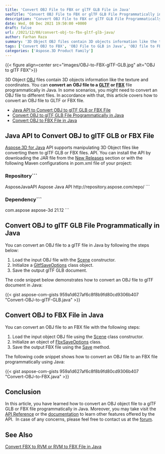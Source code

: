 ```yaml
---
title: 'Convert OBJ File to FBX or glTF GLB File in Java'
seoTitle: "Convert OBJ File to FBX or glTF GLB File Programmatically in Java"
description: "Convert OBJ File to FBX or glTF GLB File Programmatically using Java. Export or change 3D Object Files with high fidelity."
date: Wed, 08 Dec 2021 19:50:00 +0000
draft: false
url: /2021/12/08/convert-obj-to-fbx-gltf-glb-java/
author: Farhan Raza
summary: '3D Object OBJ files contain 3D objects information like the texture and coordinates. You can convert an OBJ file to a GLTF or FBX file programmatically in Java. In some scenarios, you might need to convert an OBJ file to different files. In accordance with that, this article covers **how to convert an OBJ file to GLTF or FBX file in Java.**'
tags: ['Convert OBJ to FBX', 'OBJ File to GLB in Java', 'OBJ file to FBX', 'OBJ file to FBX in Java', 'OBJ to glTF']
categories: ['Aspose.3D Product Family']
---
```




{{< figure align=center src="images/OBJ-to-FBX-glTF-GLB.jpg" alt="OBJ to glTF FBX">}}


3D Object [OBJ][1] files contain 3D objects information like the texture and coordinates. You can **convert** **an** **OBJ file to a [GLTF][2] or [FBX][3]** file programmatically in Java. In some scenarios, you might need to convert an OBJ file to different files. In accordance with that, this article covers how to convert an OBJ file to GLTF or FBX file.

*   [Java API to Convert OBJ to glTF GLB or FBX File][4]
*   [Convert OBJ to glTF GLB File Programmatically in Java][5]
*   [Convert OBJ to FBX File in Java][6]

## Java API to Convert OBJ to glTF GLB or FBX File

[Aspose.3D for Java][7] API supports manipulating 3D Object files like converting them to glTF GLB or FBX files. API. You can install the API by downloading the JAR file from the [New Releases][8] section or with the following Maven configurations in pom.xml file of your project:

### Repository```
 <repositories>
    <repository>
        <id>AsposeJavaAPI</id>
        <name>Aspose Java API</name>
        <url>http://repository.aspose.com/repo/</url>
    </repository>
</repositories>
```

### Dependency```
 <dependencies>
    <dependency>
        <groupId>com.aspose</groupId>
        <artifactId>aspose-3d</artifactId>
        <version>21.12</version>
    </dependency>
</dependencies>
```

## Convert OBJ to glTF GLB File Programmatically in Java

You can convert an OBJ file to a glTF file in Java by following the steps below:

1.  Load the input OBJ file with the [Scene][9] constructor.
2.  Initialize a [GltfSaveOptions][10] class object.
3.  Save the output glTF GLB document.

The code snippet below demonstrates how to convert an OBJ file to glTF document in Java:

{{< gist aspose-com-gists 959a1d627af6c8f8b9fd80cd9306b407 "Convert-OBJ-to-glTF-GLB.java" >}}

## Convert OBJ to FBX File in Java

You can convert an OBJ file to an FBX file with the following steps:

1.  Load the input object OBJ file using the [Scene][11] class constructor.
2.  Initialize an object of [FbxSaveOptions][12] class.
3.  Save the output FBX file using the [Save][13] method.

The following code snippet shows how to convert an OBJ file to an FBX file programmatically using Java:

{{< gist aspose-com-gists 959a1d627af6c8f8b9fd80cd9306b407 "Convert-OBJ-to-FBX.java" >}}

## Conclusion

In this article, you have learned how to convert an OBJ object file to a glTF GLB or FBX file programmatically in Java. Moreover, you may take visit the [API Reference][14] or the [documentation][15] to learn other features offered by the API.  In case of any concerns, please feel free to contact us at the [forum][16].

## See Also

[Convert FBX to RVM or RVM to FBX File in Java][17]




[1]: https://docs.fileformat.com/3d/obj/
[2]: https://docs.fileformat.com/3d/gltf/
[3]: https://docs.fileformat.com/3d/fbx/
[4]: #section1
[5]: #section2
[6]: #section3
[7]: https://products.aspose.com/3d/java
[8]: https://downloads.aspose.com/3d/java
[9]: https://apireference.aspose.com/3d/java/com.aspose.threed/Scene
[10]: https://apireference.aspose.com/3d/java/com.aspose.threed/GltfSaveOptions
[11]: https://apireference.aspose.com/3d/java/com.aspose.threed/Scene
[12]: https://apireference.aspose.com/3d/java/com.aspose.threed/FBXSaveOptions
[13]: https://apireference.aspose.com/3d/java/com.aspose.threed/Scene#save-java.lang.String-com.aspose.threed.FileFormat-
[14]: https://apireference.aspose.com/3d/java
[15]: https://docs.aspose.com/3d/java/
[16]: https://forum.aspose.com/c/3d
[17]: https://blog.aspose.com/2021/11/19/convert-fbx-to-rvm-or-rvm-to-fbx-file-in-java/




